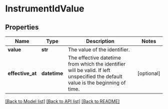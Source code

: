 # InstrumentIdValue

## Properties
Name | Type | Description | Notes
------------ | ------------- | ------------- | -------------
**value** | **str** | The value of the identifier. | 
**effective_at** | **datetime** | The effective datetime from which the identifier will be valid. If left unspecified the default value is the beginning of time. | [optional] 

[[Back to Model list]](../README.md#documentation-for-models) [[Back to API list]](../README.md#documentation-for-api-endpoints) [[Back to README]](../README.md)


